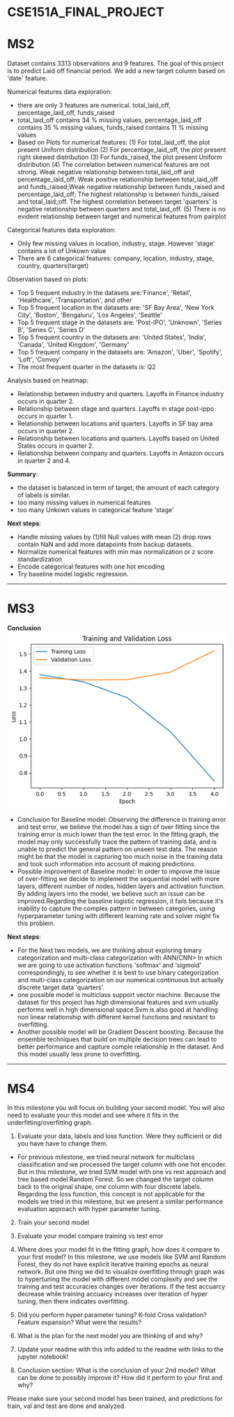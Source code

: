 # CSE151A_FINAL_PROJECT
# MS2


Dataset contains 3313 observations and 9 features.
The goal of this project is to predict Laid off financial period. We add a new target column based on 'date' feature.

Numerical features data exploration:
- there are only 3 features are numerical. total_laid_off, percentage_laid_off, funds_raised
- total_laid_off contains 34 % missing values, percentage_laid_off contains 35 % missing values, funds_raised contains 11 % missing values
- Based on Plots for numerical features:
(1) For total_laid_off, the plot present Uniform distribution
(2) For percentage_laid_off, the plot present right skewed distribution
(3) For funds_raised, the plot present Uniform distribution
(4) The correlation between numerical features are not strong. Weak negative relationship between total_laid_off and percentage_laid_off; Weak positive relationship between total_laid_off and funds_raised;Weak negative relationship between funds_raised and percentage_laid_off; The highest relationship is between funds_raised and total_laid_off. The highest correlation between target 'quarters' is negative relationship between quarters and total_laid_off.
(5) There is no evident relationship between target and numerical features from pairplot

Categorical features data exploration:
- Only few missing values in location, industry, stage. However 'stage' contains a lot of Unkown value
- There are 6 categorical features: company, location, industry, stage, country, quarters(target)

Observation based on plots:
- Top 5 frequent industry in the datasets are:'Finance', 'Retail', 'Healthcare', 'Transportation', and other
- Top 5 frequent location in the datasets are: 'SF Bay Area', 'New York City', 'Boston', 'Bengaluru', 'Los Angeles',
       'Seattle'
- Top 5 frequent stage in the datasets are: 'Post-IPO', 'Unknown', 'Series B', 'Series C', 'Series D'
- Top 5 frequent country in the datasets are: 'United States', 'India', 'Canada', 'United Kingdom', 'Germany'
- Top 5 frequent company in the datasets are: 'Amazon', 'Uber', 'Spotify', 'Loft', 'Convoy'
- The most frequent quarter in the datasets is: Q2

Analysis based on heatmap:
- Relationship between industry and quarters. Layoffs in Finance industry occurs in quarter 2.
- Relationship between stage and quarters. Layoffs in stage post-ippo occurs in quarter 1.
- Relationship between locations and quarters. Layoffs in SF bay area occurs in quarter 2.
- Relationship between locations and quarters. Layoffs based on United States occurs in quarter 2.
- Relationship between company and quarters. Layoffs in Amazon occurs in quarter 2 and 4.





**Summary**:
- the dataset is balanced in term of target, the amount of each category of labels is similar.
- too many missing values in numerical features
- too many Unkown values in categorical feature 'stage'


**Next steps**:
- Handle missing values by (1)fill Null values with mean (2) drop rows contain NaN and add more datapoints from backup datasets.
- Normalize numerical features with min max normalization or z score standardization
- Encode categorical features with one hot encoding
- Try baseline model logistic regression.




-------------------------------------

# MS3


**Conclusion**
![alt text](image.png)
- Conclusion for Baseline model: Observing the difference in training error and test error, we believe the model has a sign of over fitting since the training error is much lower than the test error. In the fitting graph, the model may only successfully trace the pattern of training data, and is unable to predict the general pattern on unseen test data. The reason might be that the model is capturing too much noise in the training data and took such information into account of making predictions.
- Possible improvement of Baseline model: In order to improve the issue of over-fitting we decide to implement the sequential model with more layers, different number of nodes, hidden layers and activation function. By adding layers into the model, we believe such an issue can be improved.Regarding the baseline logistic regression, it fails because it's inability to capture the complex pattern in between categories, using hyperparameter tuning with different learning rate and solver might fix this problem.


**Next steps**:
- For the Next two models, we are thinking about exploring binary categorization and multi-class categorization with ANN/CNN> In which we are going to use activation functions 'softmax' and 'sigmoid' correspondingly, to see whether it is best to use  binary categorization and multi-class categorization on our numerical continuous but actually discrete target data 'quarters'.
- one possible model is multiclass support vector machine. Because the dataset for this project has high dimensional features and svm usually performs well in high dimensional space.Svm is also good at handling non linear relationship with different kernel functions and resistant to overfitting.
- Another possible model will be Gradient Descent boosting. Because the ensemble techniques that build on multiple decision trees can lead to better performance and capture comple relationship in the dataset. And this model usually less prone to overfitting.

-------------------------------------

# MS4


In this milestone you will focus on building your second model. You will also need to evaluate your this model and see where it fits in the underfitting/overfitting graph.

1. Evaluate your data, labels and loss function. Were they sufficient or did you have have to change them.
- For previous milestone, we tried neural network for multiclass classification and we processed the target column with one hot encoder. But in this milestone, we tried SVM model with one vs rest approach and tree based model Random Forest. So we changed the target column back to the original shape, one column with four discrete labels. Regarding the loss function, this concept is not applicable for the models we tried in this milestone, but we present a similar performance evaluation approach with hyper parameter tuning.

2. Train your second model


3. Evaluate your model compare training vs test error



4. Where does your model fit in the fitting graph, how does it compare to your first model?
In this milestone, we use models like SVM and Random Forest, they do not have explicit iterative training epochs as neural network. But one thing we did to visualize overfitting through graph was to hypertuning the model with different model complexity and see the training and test accuracies changes over iterations. If the test accuarcy decrease while training accuarcy increases over iteration of hyper tuning, then there indicates overfitting.



5. Did you perform hyper parameter tuning? K-fold Cross validation? Feature expansion? What were the results?

5. What is the plan for the next model you are thinking of and why?

6. Update your readme with this info added to the readme with links to the jupyter notebook!

7. Conclusion section: What is the conclusion of your 2nd model? What can be done to possibly improve it? How did it perform to your first and why?

Please make sure your second model has been trained, and predictions for train, val and test are done and analyzed.

